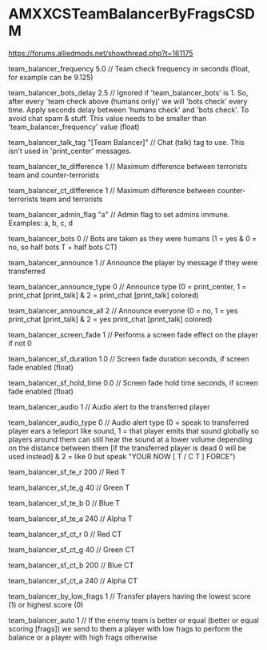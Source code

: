# AMXXCSTeamBalancerByFragsCSDM
https://forums.alliedmods.net/showthread.php?t=161175

team_balancer_frequency 5.0 // Team check frequency in seconds (float, for example can be 9.125)

team_balancer_bots_delay 2.5 // Ignored if 'team_balancer_bots' is 1. So, after every 'team check above (humans only)' we will 'bots check' every time. Apply seconds delay between 'humans check' and 'bots check'. To avoid chat spam & stuff. This value needs to be smaller than 'team_balancer_frequency' value (float)

team_balancer_talk_tag "[Team Balancer]" // Chat (talk) tag to use. This isn't used in 'print_center' messages.

team_balancer_te_difference 1 // Maximum difference between terrorists team and counter-terrorists

team_balancer_ct_difference 1 // Maximum difference between counter-terrorists team and terrorists

team_balancer_admin_flag "a" // Admin flag to set admins immune. Examples: a, b, c, d

team_balancer_bots 0 // Bots are taken as they were humans (1 = yes & 0 = no, so half bots T + half bots CT)

team_balancer_announce 1 // Announce the player by message if they were transferred

team_balancer_announce_type 0 // Announce type (0 = print_center, 1 = print_chat [print_talk] & 2 = print_chat [print_talk] colored)

team_balancer_announce_all 2 // Announce everyone (0 = no, 1 = yes print_chat [print_talk] & 2 = yes print_chat [print_talk] colored)

team_balancer_screen_fade 1 // Performs a screen fade effect on the player if not 0

team_balancer_sf_duration 1.0 // Screen fade duration seconds, if screen fade enabled (float)

team_balancer_sf_hold_time 0.0 // Screen fade hold time seconds, if screen fade enabled (float)

team_balancer_audio 1 // Audio alert to the transferred player

team_balancer_audio_type 0 // Audio alert type (0 = speak to transferred player ears a teleport like sound, 1 = that player emits that sound globally so players around them can still hear the sound at a lower volume depending on the distance between them [if the transferred player is dead 0 will be used instead] & 2 = like 0 but speak "YOUR NOW [ T / C T ] FORCE")

team_balancer_sf_te_r 200 // Red T

team_balancer_sf_te_g 40 // Green T

team_balancer_sf_te_b 0 // Blue T

team_balancer_sf_te_a 240 // Alpha T

team_balancer_sf_ct_r 0 // Red CT

team_balancer_sf_ct_g 40 // Green CT

team_balancer_sf_ct_b 200 // Blue CT

team_balancer_sf_ct_a 240 // Alpha CT

team_balancer_by_low_frags 1 // Transfer players having the lowest score (1) or highest score (0)

team_balancer_auto 1 // If the enemy team is better or equal (better or equal scoring [frags]) we send to them a player with low frags to perform the balance or a player with high frags otherwise
